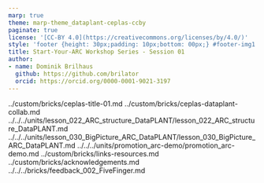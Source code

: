 ```yaml
---
marp: true
theme: marp-theme_dataplant-ceplas-ccby
paginate: true
license: '[CC-BY 4.0](https://creativecommons.org/licenses/by/4.0/)'
style: 'footer {height: 30px;padding: 10px;bottom: 00px;} #footer-img1 {height: 30px; padding-left: 0px;} #footer-img2 {height: 30px; padding-left: 20px;opacity: 0.5;}  #footer-img3 {height: 20px;padding-left: 20px; opacity: 0.5;}'
title: Start-Your-ARC Workshop Series - Session 01
author:
- name: Dominik Brilhaus
  github: https://github.com/brilator
  orcid: https://orcid.org/0000-0001-9021-3197
---
```


../custom/bricks/ceplas-title-01.md
../custom/bricks/ceplas-dataplant-collab.md
../../../units/lesson_022_ARC_structure_DataPLANT/lesson_022_ARC_structure_DataPLANT.md
../../../units/lesson_030_BigPicture_ARC_DataPLANT/lesson_030_BigPicture_ARC_DataPLANT.md
../../../units/promotion_arc-demo/promotion_arc-demo.md
../custom/bricks/links-resources.md
../custom/bricks/acknowledgements.md
../../../bricks/feedback_002_FiveFinger.md